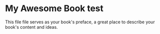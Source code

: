 # My Awesome Book test

This file file serves as your book's preface, a great place to describe your book's content and ideas.
